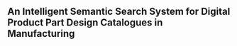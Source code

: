 ## An Intelligent Semantic Search System for Digital Product  Part Design Catalogues in Manufacturing